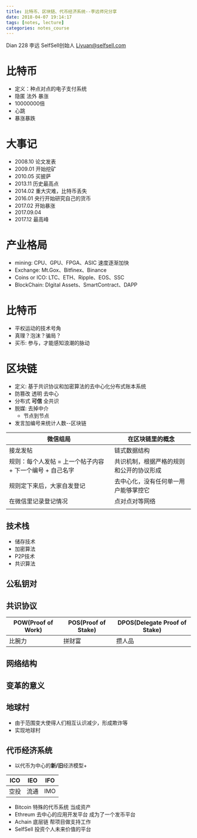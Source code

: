 ```yaml
---
title: 比特币、区块链、代币经济系统--李远师兄分享
date: 2018-04-07 19:14:17
tags: [notes, lecture]
categories: notes_course
---
```


Dian 228 李远 SelfSell创始人
Liyuan@selfsell.com

# 比特币

- 定义：种点对点的电子支付系统
- 隐匿 法外 暴涨
- 10000000倍
- 心跳
- 暴涨暴跌

# 大事记

- 2008.10 论文发表
- 2009.01 开始挖矿
- 2010.05 买披萨
- 2013.11 历史最高点
- 2014.02 重大灾难，比特币丢失
- 2016.01 央行开始研究自己的货币
- 2017.02 开始暴涨
- 2017.09.04 
- 2017.12 最高峰

# 产业格局

- mining: CPU、GPU、FPGA、ASIC 速度逐渐加快
- Exchange: Mt.Gox、Bitfinex、Binance
- Coins or ICO: LTC、ETH、Ripple、EOS、SSC
- BlockChain: DIgital Assets、SmartContract、DAPP

# 比特币

- 平权运动的技术号角
- 真理？泡沫？骗局？
- 买币: 参与，才能感知浪潮的脉动

# 区块链

- 定义: 基于共识协议和加密算法的去中心化分布式账本系统
- 防篡改 透明 去中心
- 分布式 **可信** 全共识
- 脱媒: 去掉中介
    - 节点到节点
- 发言加编号来统计人数--区块链

| 微信组局                                                  | 在区块链里的概念                         |
| --------------------------------------------------------- | ---------------------------------------- |
| 接龙发帖                                                   | 链式数据结构                             |
| 规则：每个人发帖 = 上一个帖子内容 + 下一个编号 + 自己名字 | 共识机制，根据严格的规则和公开的协议形成 |
| 规则定下来后，大家自发登记                                | 去中心化，没有任何单一用户能够掌控它     |
| 在微信里记录登记情况                                      | 点对点对等网络                           |
|                                                           |


## 技术栈
- 储存技术
- 加密算法
- P2P技术
- 共识算法

## 公私钥对

## 共识协议

| POW(Proof of Work) | POS(Proof of Stake) | DPOS(Delegate Proof of Stake) |
| ------------------ | ------------------- | ----------------------------- |
| 比腕力             | 拼财富              | 攒人品                        |

## 网络结构

## 变革的意义

## 地球村

- 由于范围变大使得人们相互认识减少，形成欺诈等
- 实现地球村

## 代币经济系统

- 以代币为中心的**新/旧**经济模型+

| ICO  | IEO  | IFO |
| ---- | ---- | --- |
| 空投 | 流通 | IMO |

- Bitcoin 特殊的代币系统 当成资产
- Ethreum 去中心的应用开发平台 成为了一个发币平台
- Achain 底层链 帮项目做支持工作
- SelfSell 投资个人未来价值的平台
